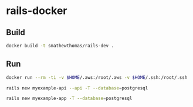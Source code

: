 # rails-docker

## Build

```bash
docker build -t smathewthomas/rails-dev .
```

## Run

```bash
docker run --rm -ti -v $HOME/.aws:/root/.aws -v $HOME/.ssh:/root/.ssh  -v "$(pwd)":/home/app -w /home/app -e LANG=C.UTF-8 smathewthomas/rails-dev /bin/bash
```

```bash
rails new myexample-api --api -T --database=postgresql
```

```bash
rails new myexample-app -T --database=postgresql
```

